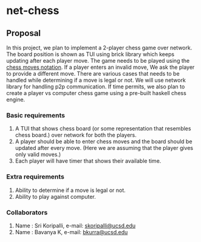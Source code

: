 # net-chess

## Proposal
In this project, we plan to implement a 2-player chess game over network. The board position is shown as TUI using brick library which keeps updating after each player move. The game needs to be played using the [chess moves notation](https://en.wikipedia.org/wiki/Algebraic_notation_(chess)). If a player enters an invalid move, We ask the player to provide a different move. There are various cases that needs to be handled while determining if a move is legal or not. 
We will use network library for handling p2p communication. 
If time permits, we also plan to create a player vs computer chess game using a pre-built haskell chess engine.

### Basic requirements
1. A TUI that shows chess board (or some representation that resembles chess board.) over network for both the players.
2. A player should be able to enter chess moves and the board should be updated after every move. (Here we are assuming that the player gives only valid moves.)
3. Each player will have timer that shows their available time.

### Extra requirements
1. Ability to determine if a move is legal or not. 
2. Ability to play against computer.

### Collaborators 
1. Name : Sri Koripalli, e-mail: skoripalli@ucsd.edu
2. Name : Bavanya K, e-mail: bkurra@ucsd.edu






